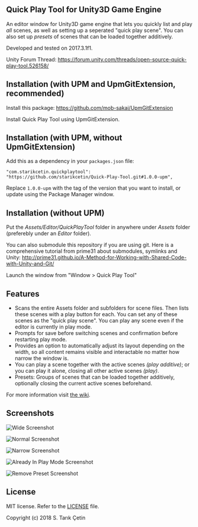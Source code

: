 Quick Play Tool for Unity3D Game Engine
---

An editor window for Unity3D game engine that lets you quickly list and play *all* scenes, as well as setting up a seperated "quick play scene". You can also set up *presets* of scenes that can be loaded together additively.

Developed and tested on 2017.3.1f1.

Unity Forum Thread: https://forum.unity.com/threads/open-source-quick-play-tool.526158/

Installation (with UPM and UpmGitExtension, recommended)
---

Install this package: https://github.com/mob-sakai/UpmGitExtension

Install Quick Play Tool using UpmGitExtension.


Installation (with UPM, without UpmGitExtension)
---

Add this as a dependency in your `packages.json` file:

```
"com.starikcetin.quickplaytool": "https://github.com/starikcetin/Quick-Play-Tool.git#1.0.0-upm",
```

Replace `1.0.0-upm` with the tag of the version that you want to install, or update using the Package Manager window.


Installation (without UPM)
---

Put the _Assets/Editor/QuickPlayTool_ folder in anywhere under _Assets_ folder (preferebly under an _Editor_ folder).

You can also submodule this repository if you are using git.
  Here is a comprehensive tutorial from prime31 about submodules, symlinks and Unity: http://prime31.github.io/A-Method-for-Working-with-Shared-Code-with-Unity-and-Git/

Launch the window from "Window > Quick Play Tool"

Features
---

- Scans the entire Assets folder and subfolders for scene files. Then lists these scenes with a play button for each. You can set any of these scenes as the "quick play scene". You can play any scene even if the editor is currently in play mode.
- Prompts for save before switching scenes and confirmation before restarting play mode.
- Provides an option to automatically adjust its layout depending on the width, so all content remains visible and interactable no matter how narrow the window is.
- You can play a scene together with the active scenes _(play additive)_; or you can play it alone, closing all other active scenes _(play)_.
- Presets: Groups of scenes that can be loaded together additively, optionally closing the current active scenes beforehand.

For more information visit [the wiki](https://github.com/starikcetin/Quick-Play-Tool/wiki).

Screenshots
---

![Wide Screenshot](https://raw.githubusercontent.com/starikcetin/Quick-Play-Tool/repository_resources/screenshots/Wide.PNG)

![Normal Screenshot](https://raw.githubusercontent.com/starikcetin/Quick-Play-Tool/repository_resources/screenshots/Normal.PNG)

![Narrow Screenshot](https://raw.githubusercontent.com/starikcetin/Quick-Play-Tool/repository_resources/screenshots/Narrow.PNG)

![Already In Play Mode Screenshot](https://raw.githubusercontent.com/starikcetin/Quick-Play-Tool/repository_resources/screenshots/AlreadyInPlayMode.PNG)

![Remove Preset Screenshot](https://raw.githubusercontent.com/starikcetin/Quick-Play-Tool/repository_resources/screenshots/RemovePreset.PNG)

License
---
MIT license. Refer to the [LICENSE](https://github.com/starikcetin/Quick-Play-Tool/blob/master/LICENSE) file.

Copyright (c) 2018 S. Tarık Çetin
